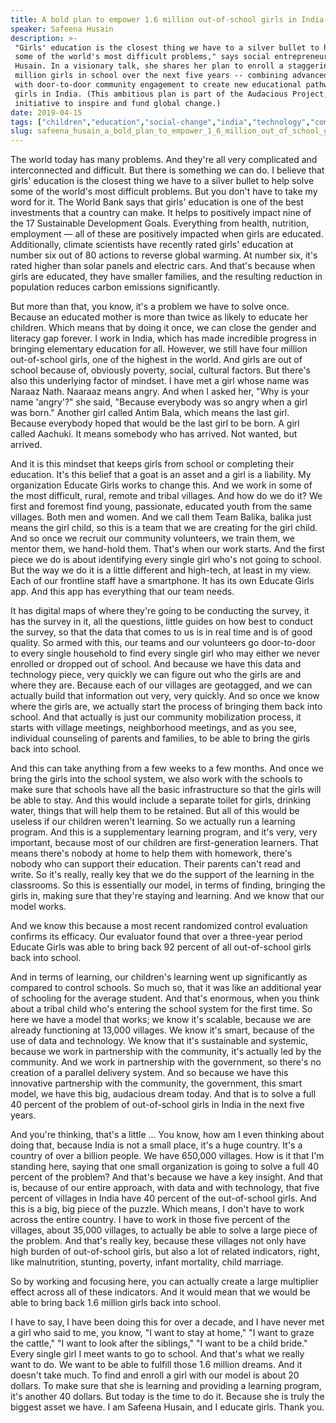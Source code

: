 ```yaml
---
title: A bold plan to empower 1.6 million out-of-school girls in India
speaker: Safeena Husain
description: >-
 "Girls' education is the closest thing we have to a silver bullet to help solve
 some of the world's most difficult problems," says social entrepreneur Safeena
 Husain. In a visionary talk, she shares her plan to enroll a staggering 1.6
 million girls in school over the next five years -- combining advanced analytics
 with door-to-door community engagement to create new educational pathways for
 girls in India. (This ambitious plan is part of the Audacious Project, TED's
 initiative to inspire and fund global change.)
date: 2019-04-15
tags: ["children","education","social-change","india","technology","community","activism","teaching","audacious-project","gender-equality"]
slug: safeena_husain_a_bold_plan_to_empower_1_6_million_out_of_school_girls_in_india
---
```


The world today has many problems. And they're all very complicated and interconnected and
difficult. But there is something we can do. I believe that girls' education is the
closest thing we have to a silver bullet to help solve some of the world's most difficult
problems. But you don't have to take my word for it. The World Bank says that girls'
education is one of the best investments that a country can make. It helps to positively
impact nine of the 17 Sustainable Development Goals. Everything from health, nutrition,
employment — all of these are positively impacted when girls are educated. Additionally,
climate scientists have recently rated girls' education at number six out of 80 actions to
reverse global warming. At number six, it's rated higher than solar panels and electric
cars. And that's because when girls are educated, they have smaller families, and the
resulting reduction in population reduces carbon emissions significantly.

But more than that, you know, it's a problem we have to solve once. Because an educated
mother is more than twice as likely to educate her children. Which means that by doing it
once, we can close the gender and literacy gap forever. I work in India, which has made
incredible progress in bringing elementary education for all. However, we still have four
million out-of-school girls, one of the highest in the world. And girls are out of school
because of, obviously poverty, social, cultural factors. But there's also this underlying
factor of mindset. I have met a girl whose name was Naraaz Nath. Naaraaz means angry. And
when I asked her, "Why is your name 'angry'?" she said, "Because everybody was so angry
when a girl was born." Another girl called Antim Bala, which means the last girl. Because
everybody hoped that would be the last girl to be born. A girl called Aachuki. It means
somebody who has arrived. Not wanted, but arrived.

And it is this mindset that keeps girls from school or completing their education. It's
this belief that a goat is an asset and a girl is a liability. My organization Educate
Girls works to change this. And we work in some of the most difficult, rural, remote and
tribal villages. And how do we do it? We first and foremost find young, passionate,
educated youth from the same villages. Both men and women. And we call them Team Balika,
balika just means the girl child, so this is a team that we are creating for the girl
child. And so once we recruit our community volunteers, we train them, we mentor them, we
hand-hold them. That's when our work starts. And the first piece we do is about
identifying every single girl who's not going to school. But the way we do it is a little
different and high-tech, at least in my view. Each of our frontline staff have a
smartphone. It has its own Educate Girls app. And this app has everything that our team
needs.

It has digital maps of where they're going to be conducting the survey, it has the survey
in it, all the questions, little guides on how best to conduct the survey, so that the
data that comes to us is in real time and is of good quality. So armed with this, our
teams and our volunteers go door-to-door to every single household to find every single
girl who may either we never enrolled or dropped out of school. And because we have this
data and technology piece, very quickly we can figure out who the girls are and where they
are. Because each of our villages are geotagged, and we can actually build that
information out very, very quickly. And so once we know where the girls are, we actually
start the process of bringing them back into school. And that actually is just our
community mobilization process, it starts with village meetings, neighborhood meetings,
and as you see, individual counseling of parents and families, to be able to bring the
girls back into school.

And this can take anything from a few weeks to a few months. And once we bring the girls
into the school system, we also work with the schools to make sure that schools have all
the basic infrastructure so that the girls will be able to stay. And this would include a
separate toilet for girls, drinking water, things that will help them to be retained. But
all of this would be useless if our children weren't learning. So we actually run a
learning program. And this is a supplementary learning program, and it's very, very
important, because most of our children are first-generation learners. That means there's
nobody at home to help them with homework, there's nobody who can support their education.
Their parents can't read and write. So it's really, really key that we do the support of
the learning in the classrooms. So this is essentially our model, in terms of finding,
bringing the girls in, making sure that they're staying and learning. And we know that our
model works.

And we know this because a most recent randomized control evaluation confirms its
efficacy. Our evaluator found that over a three-year period Educate Girls was able to
bring back 92 percent of all out-of-school girls back into school.

And in terms of learning, our children's learning went up significantly as compared to
control schools. So much so, that it was like an additional year of schooling for the
average student. And that's enormous, when you think about a tribal child who's entering
the school system for the first time. So here we have a model that works; we know it's
scalable, because we are already functioning at 13,000 villages. We know it's smart,
because of the use of data and technology. We know that it's sustainable and systemic,
because we work in partnership with the community, it's actually led by the community. And
we work in partnership with the government, so there's no creation of a parallel delivery
system. And so because we have this innovative partnership with the community, the
government, this smart model, we have this big, audacious dream today. And that is to
solve a full 40 percent of the problem of out-of-school girls in India in the next five
years.

And you're thinking, that's a little ... You know, how am I even thinking about doing
that, because India is not a small place, it's a huge country. It's a country of over a
billion people. We have 650,000 villages. How is it that I'm standing here, saying that
one small organization is going to solve a full 40 percent of the problem? And that's
because we have a key insight. And that is, because of our entire approach, with data and
with technology, that five percent of villages in India have 40 percent of the
out-of-school girls. And this is a big, big piece of the puzzle. Which means, I don't have
to work across the entire country. I have to work in those five percent of the villages,
about 35,000 villages, to actually be able to solve a large piece of the problem. And
that's really key, because these villages not only have high burden of out-of-school
girls, but also a lot of related indicators, right, like malnutrition, stunting, poverty,
infant mortality, child marriage.

So by working and focusing here, you can actually create a large multiplier effect across
all of these indicators. And it would mean that we would be able to bring back 1.6 million
girls back into school.

I have to say, I have been doing this for over a decade, and I have never met a girl who
said to me, you know, "I want to stay at home," "I want to graze the cattle," "I want to
look after the siblings," "I want to be a child bride." Every single girl I meet wants to
go to school. And that's what we really want to do. We want to be able to fulfill those
1.6 million dreams. And it doesn't take much. To find and enroll a girl with our model is
about 20 dollars. To make sure that she is learning and providing a learning program, it's
another 40 dollars. But today is the time to do it. Because she is truly the biggest asset
we have. I am Safeena Husain, and I educate girls. Thank you.

<!--
ad_duration=3.33
comment_count=23
event="TED2019"
external_start_time=0
has_talk_citation=0
intro_duration=11.82
is_subtitle_required="False"
is_talk_featured="True"
language="en"
language_swap="False"
native_language="en"
number_of_related_talks=6
number_of_speakers=1
number_of_subtitled_videos=23
number_of_tags=10
number_of_talk_download_languages=23
number_of_talk_more_resources=1
number_of_talk_recommendations=0
number_of_talks_take_actions=1
post_ad_duration=0.83
published_timestamp="2019-09-23 14:50:54"
recording_date="2019-04-15"
speaker_description="Social entrepreneur"
speaker_is_published=1
speaker_name="Safeena Husain"
talk_name="A bold plan to empower 1.6 million out-of-school girls in India"
talks_tags=["children","education","social-change","india","technology","community","activism","teaching","audacious-project","gender-equality"]
url_audio="https://download.ted.com/talks/SafeenaHusain_2019.mp3?apikey=acme-roadrunner"
url_photo_speaker="https://pe.tedcdn.com/images/ted/8397c831acc45d37e17374fa82b556bfdaf63a50_254x191.jpg"
url_photo_talk="https://s3.amazonaws.com/talkstar-photos/uploads/fb96128d-921a-4af8-9db8-2af99114768a/SafeenaHusain_2019-embed.jpg"
url_webpage="https://www.ted.com/talks/safeena_husain_a_bold_plan_to_empower_1_6_million_out_of_school_girls_in_india"
video_type_name="TED Stage Talk"
-->